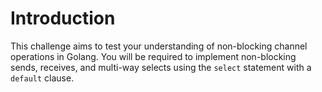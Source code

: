 # Introduction

This challenge aims to test your understanding of non-blocking channel operations in Golang. You will be required to implement non-blocking sends, receives, and multi-way selects using the `select` statement with a `default` clause.
